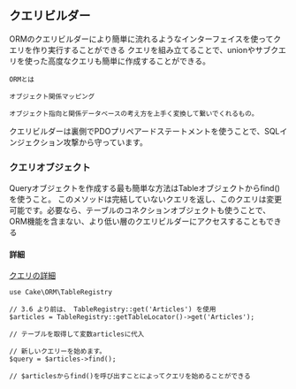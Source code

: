 ## クエリビルダー

ORMのクエリビルダーにより簡単に流れるようなインターフェイスを使ってクエリを作り実行することができる
クエリを組み立てることで、unionやサブクエリを使った高度なクエリも簡単に作成することができる。

```
ORMとは

オブジェクト関係マッピング

オブジェクト指向と関係データベースの考え方を上手く変換して繋いでくれるもの。

```

クエリビルダーは裏側でPDOプリペアードステートメントを使うことで、SQLインジェクション攻撃から守っています。

### クエリオブジェクト

Queryオブジェクトを作成する最も簡単な方法はTableオブジェクトからfind()を使うこと。
このメソッドは完結していないクエリを返し、このクエリは変更可能です。必要なら、テーブルのコネクションオブジェクトも使うことで、ORM機能を含まない、より低い層のクエリビルダーにアクセスすることもできる


#### 詳細

[クエリの詳細](https://book.cakephp.org/3/ja/orm/database-basics.html#database-queries)

```
use Cake\ORM\TableRegistry

// 3.6 より前は、 TableRegistry::get('Articles') を使用
$articles = TableRegistry::getTableLocator()->get('Articles');

// テーブルを取得して変数articlesに代入

// 新しいクエリーを始めます。
$query = $articles->find();

// $articlesからfind()を呼び出すことによってクエリを始めることができる

```
